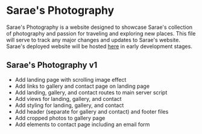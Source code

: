 # Sarae's Photography

Sarae's Photography is a website designed to showcase Sarae's collection of photography and passion for traveling and exploring new places. This file will serve to track any major changes and updates to Sarae's website. Sarae's deployed website will be hosted [here]() in early development stages.

## Sarae's Photography v1
* Add landing page with scrolling image effect
* Add links to gallery and contact page on landing page
* Add landing, gallery, and contact routes to main server script
* Add views for landing, gallery, and contact
* Add styling for landing, gallery, and contact
* Add header (separate for gallery and contact) and footer files
* Add cropped photos to gallery page
* Add elements to contact page including an email form
